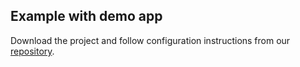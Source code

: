## Example with demo app

Download the project and follow configuration instructions from
our [repository](https://github.com/RookeriesDevelopment/rook_demo_app_flutter_rook_sdk).
